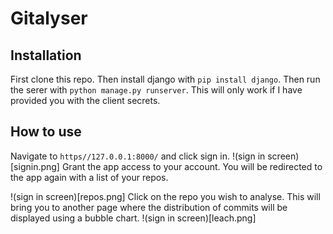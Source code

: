 # Gitalyser
## Installation
First clone this repo. Then install django with `pip install django`. Then run the serer with `python manage.py runserver`. This will only work if I have provided you with the client secrets.

## How to use
Navigate to `https//127.0.0.1:8000/` and click sign in. 
!(sign in screen)[signin.png]
Grant the app access to your account. You will be redirected to the app again with a list of your repos.
 
!(sign in screen)[repos.png]
Click on the repo you wish to analyse. This will bring you to another page where the distribution of commits will be displayed using a bubble chart. 
!(sign in screen)[leach.png]
